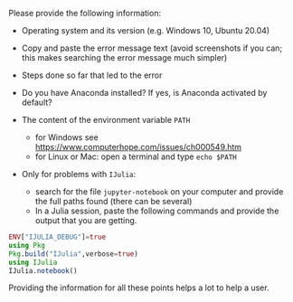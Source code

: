 
Please provide the following information:

* Operating system and its version (e.g. Windows 10, Ubuntu 20.04)

* Copy and paste the error message text (avoid screenshots if you can; this makes searching the error message much simpler)

* Steps done so far that led to the error

* Do you have Anaconda installed? If yes, is Anaconda activated by default?

* The content of the environment variable `PATH` 
    * for Windows see https://www.computerhope.com/issues/ch000549.htm
    * for Linux or Mac: open a terminal and type `echo $PATH`


* Only for problems with `IJulia`: 
    * search for the file `jupyter-notebook` on your computer and provide the full paths found (there can be several)
    * In a Julia session, paste the following commands and provide the output that you are getting.


```julia
ENV["IJULIA_DEBUG"]=true
using Pkg
Pkg.build("IJulia",verbose=true)
using IJulia
IJulia.notebook()
```

Providing the information for all these points helps a lot to help a user.
